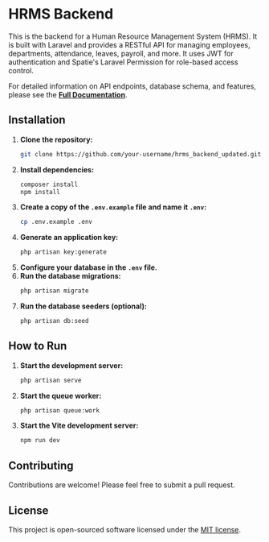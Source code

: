 # HRMS Backend

This is the backend for a Human Resource Management System (HRMS). It is built with Laravel and provides a RESTful API for managing employees, departments, attendance, leaves, payroll, and more. It uses JWT for authentication and Spatie's Laravel Permission for role-based access control.

For detailed information on API endpoints, database schema, and features, please see the **[Full Documentation](documentation.md)**.

## Installation

1.  **Clone the repository:**
    ```bash
    git clone https://github.com/your-username/hrms_backend_updated.git
    ```
2.  **Install dependencies:**
    ```bash
    composer install
    npm install
    ```
3.  **Create a copy of the `.env.example` file and name it `.env`:**
    ```bash
    cp .env.example .env
    ```
4.  **Generate an application key:**
    ```bash
    php artisan key:generate
    ```
5.  **Configure your database in the `.env` file.**
6.  **Run the database migrations:**
    ```bash
    php artisan migrate
    ```
7.  **Run the database seeders (optional):**
    ```bash
    php artisan db:seed
    ```

## How to Run

1.  **Start the development server:**
    ```bash
    php artisan serve
    ```
2.  **Start the queue worker:**
    ```bash
    php artisan queue:work
    ```
3.  **Start the Vite development server:**
    ```bash
    npm run dev
    ```

## Contributing

Contributions are welcome! Please feel free to submit a pull request.

## License

This project is open-sourced software licensed under the [MIT license](https://opensource.org/licenses/MIT).